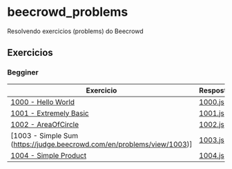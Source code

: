 # beecrowd_problems
Resolvendo exercicios (problems) do Beecrowd

## Exercicios 
### Begginer
| Exercicio | Resposta | 
| --- | --- | 
| [1000 - Hello World](https://judge.beecrowd.com/en/problems/view/1000) | [1000.js](/HelloWorld/)
| [1001 - Extremely Basic](https://judge.beecrowd.com/en/problems/view/1001) | [1001.js](/extremelyBasic/)
| [1002 - AreaOfCircle](https://judge.beecrowd.com/en/problems/view/1002) | [1002.js](AreaOfCircle/)
| [1003 - Simple Sum (https://judge.beecrowd.com/en/problems/view/1003)] | [1003.js](/simpleSum/)
| [1004 - Simple Product](https://judge.beecrowd.com/en/problems/view/1004) | [1004.js](/simpleProduct/)